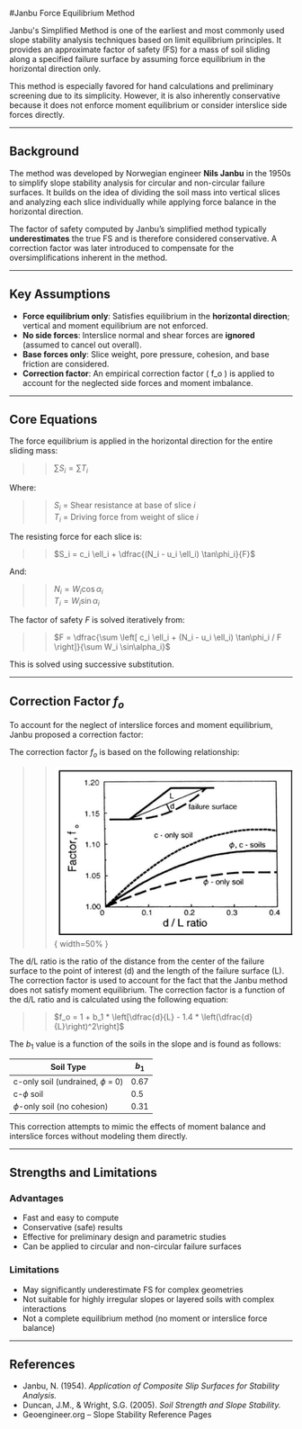#Janbu Force Equilibrium Method

Janbu's Simplified Method is one of the earliest and most commonly used slope stability analysis techniques based on limit equilibrium principles. It provides an approximate factor of safety (FS) for a mass of soil sliding along a specified failure surface by assuming force equilibrium in the horizontal direction only.

This method is especially favored for hand calculations and preliminary screening due to its simplicity. However, it is also inherently conservative because it does not enforce moment equilibrium or consider interslice side forces directly.

---

## Background

The method was developed by Norwegian engineer **Nils Janbu** in the 1950s to simplify slope stability analysis for circular and non-circular failure surfaces. It builds on the idea of dividing the soil mass into vertical slices and analyzing each slice individually while applying force balance in the horizontal direction.

The factor of safety computed by Janbu’s simplified method typically **underestimates** the true FS and is therefore considered conservative. A correction factor was later introduced to compensate for the oversimplifications inherent in the method.

---

## Key Assumptions

- **Force equilibrium only**: Satisfies equilibrium in the **horizontal direction**; vertical and moment equilibrium are not enforced.
- **No side forces**: Interslice normal and shear forces are **ignored** (assumed to cancel out overall).
- **Base forces only**: Slice weight, pore pressure, cohesion, and base friction are considered.
- **Correction factor**: An empirical correction factor \( f_o \) is applied to account for the neglected side forces and moment imbalance.

---

##  Core Equations

The force equilibrium is applied in the horizontal direction for the entire sliding mass:

>>$\sum S_i = \sum T_i$

Where:

>>$S_i$ = Shear resistance at base of slice $i$<br>
>>$T_i$ = Driving force from weight of slice $i$

The resisting force for each slice is:

>>$S_i = c_i \ell_i + \dfrac{(N_i - u_i \ell_i) \tan\phi_i}{F}$

And:

>>$N_i = W_i \cos\alpha_i$<br>
>>$T_i = W_i \sin\alpha_i$

The factor of safety $F$ is solved iteratively from:

>>$F = \dfrac{\sum \left[ c_i \ell_i + (N_i - u_i \ell_i) \tan\phi_i / F \right]}{\sum W_i \sin\alpha_i}$

This is solved using successive substitution.

---

## Correction Factor $f_o$

To account for the neglect of interslice forces and moment equilibrium, Janbu proposed a correction factor:

The correction factor $f_o$ is based on the following relationship:

>>![janbu_correction_factor.jpg](images/janbu_correction_factor.jpg){ width=50% }

The d/L ratio is the ratio of the distance from the center of the failure surface to the point of interest (d) and the length of the failure surface (L). The correction factor is used to account for the fact that the Janbu method does not satisfy moment equilibrium. The correction factor is a function of the d/L ratio and is calculated using the following equation:

>>$f_o = 1 + b_1  * \left[\dfrac{d}{L} - 1.4 * \left(\dfrac{d}{L}\right)^2\right]$

The $b_1$ value is a function of the soils in the slope and is found as follows:


| Soil Type                           | $b_1$ |
|-------------------------------------|-------|
| c-only soil (undrained, $\phi$ = 0) | 0.67  |
| c-$\phi$ soil                       | 0.5   |
| $\phi$-only soil (no cohesion)      | 0.31  |

This correction attempts to mimic the effects of moment balance and interslice forces without modeling them directly.

---

## Strengths and Limitations

### Advantages
- Fast and easy to compute
- Conservative (safe) results
- Effective for preliminary design and parametric studies
- Can be applied to circular and non-circular failure surfaces

### Limitations
- May significantly underestimate FS for complex geometries
- Not suitable for highly irregular slopes or layered soils with complex interactions
- Not a complete equilibrium method (no moment or interslice force balance)

---

## References
- Janbu, N. (1954). *Application of Composite Slip Surfaces for Stability Analysis.*
- Duncan, J.M., & Wright, S.G. (2005). *Soil Strength and Slope Stability.*
- Geoengineer.org – Slope Stability Reference Pages
